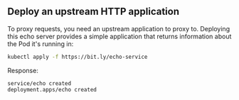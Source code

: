## Deploy an upstream HTTP application

To proxy requests, you need an upstream application to proxy to. Deploying this
echo server provides a simple application that returns information about the
Pod it's running in:

```bash
kubectl apply -f https://bit.ly/echo-service
```
Response:
```text
service/echo created
deployment.apps/echo created
```
